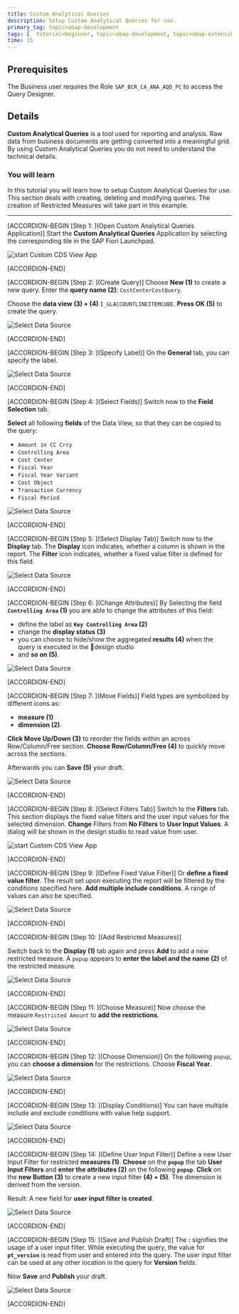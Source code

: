 ```yaml
---
title: Custom Analytical Queries
description: Setup Custom Analytical Queries for use.
primary_tag: topic>abap-development
tags: [  tutorial>beginner, topic>abap-development, topic>abap-extensibility ]
time: 15
---
```


## Prerequisites  
The Business user requires the Role `SAP_BCR_CA_ANA_AQD_PC` to access the Query Designer.

## Details
**Custom Analytical Queries** is a tool used for reporting and analysis.
Raw data from business documents are getting converted into a meaningful grid.
By using Custom Analytical Queries you do not need to understand the technical details.

### You will learn  
In this tutorial you will learn how to setup Custom Analytical Queries for use. This section deals with creating, deleting and modifying queries. The creation of Restricted Measures will take part in this example.

---

[ACCORDION-BEGIN [Step 1: ](Open Custom Analytical Queries Application)]
Start the **Custom Analytical Queries** Application by selecting the corresponding tile in the SAP Fiori Launchpad.

![start Custom CDS View App](FLP.png)


[ACCORDION-END]

[ACCORDION-BEGIN [Step 2: ](Create Query)]
Choose **New  (1)** to create a new query. Enter the **query name (2)**: `CostCenterCostQuery`.

Choose the **data view (3) + (4)** `I_GLACCOUNTLINEITEMCUBE`. **Press OK (5)** to create the query.

![Select Data Source](create-query.png)


[ACCORDION-END]

[ACCORDION-BEGIN [Step 3: ](Specify Label)]
On the **General** tab, you can specify the label.

![Select Data Source](general.png)


[ACCORDION-END]

[ACCORDION-BEGIN [Step 4: ](Select Fields)]
Switch now to the **Field Selection** tab.

**Select** all following **fields** of the Data View, so that they can be copied to the query:
-  `Amount in CC Crcy`
-  `Controlling Area`
-  `Cost Center`
-  `Fiscal Year`
-  `Fiscal Year Variant`
-  `Cost Object`
-  `Transaction Currency`
-  `Fiscal Period`

![Select Data Source](field-selection.png)


[ACCORDION-END]

[ACCORDION-BEGIN [Step 5: ](Select Display Tab)]
Switch now to the **Display** tab. The **Display** icon indicates, whether a column is shown in
the report. The **Filter** icon indicates, whether a fixed value filter is defined for this field.

![Select Data Source](display.png)


[ACCORDION-END]

[ACCORDION-BEGIN [Step 6: ](Change Attributes)]
By Selecting the field **`Controlling Area` (1)** you are able to change the attributes of this field:

 - define the label as **`Key Controlling Area` (2)**
 - change the **display status (3)**
 - you can choose to hide/show the aggregated **results (4)**
   when the query is executed in the design studio
 - and **so on (5)**.

![Select Data Source](display2.png)


[ACCORDION-END]

[ACCORDION-BEGIN [Step 7: ](Move Fields)]
Field types are symbolized by different icons as:
 - **measure (1)**
 - **dimension (2)**.

**Click Move Up/Down (3)** to reorder the fields within an across Row/Column/Free
section. **Choose Row/Column/Free (4)** to quickly move across the sections.

Afterwards you can **Save (5)** your draft.

![Select Data Source](display3.png)


[ACCORDION-END]

[ACCORDION-BEGIN [Step 8: ](Select Filters Tab)]
Switch to the **Filters** tab. This section displays the fixed value filters and the user input values for the selected dimension. **Change** Filters from **No Filters** to **User Input Values**.
A dialog will be shown in the design studio to read value from user.

![start Custom CDS View App](filter.png)


[ACCORDION-END]

[ACCORDION-BEGIN [Step 9: ](Define Fixed Value Filter)]
Or **define a fixed value filter**. The result set upon executing the report will be filtered by the conditions specified here. **Add multiple include conditions**. A range of values can also be specified.

![Select Data Source](filter2.png)


[ACCORDION-END]

[ACCORDION-BEGIN [Step 10: ](Add Restricted Measures)]

Switch back to the **Display (1)** tab again and press **Add** to add a new restricted measure.
A `popup` appears to **enter the label and the name (2)** of the restricted measure.

![Select Data Source](restricted.png)


[ACCORDION-END]

[ACCORDION-BEGIN [Step 11: ](Choose Measure)]
Now choose the measure `Restricted Amount` to **add the restrictions**.

![Select Data Source](measure.png)


[ACCORDION-END]

[ACCORDION-BEGIN [Step 12: ](Choose Dimension)]
On the following `popup`, you can **choose a dimension** for the restrictions. Choose **Fiscal Year**.

![Select Data Source](dimension.png)


[ACCORDION-END]

[ACCORDION-BEGIN [Step 13: ](Display Conditions)]
You can have multiple include and exclude conditions with value help support.

![Select Data Source](conditions.png)


[ACCORDION-END]

[ACCORDION-BEGIN [Step 14: ](Define User Input Filter)]
Define a new User Input Filter for restricted **measures (1)**. **Choose** on the **`popup`** the tab **User Input Filters** and **enter the attributes (2)** on the following **`popup`**. **Click** on the **new Button (3)** to create a new input filter **(4) + (5)**. The dimension is derived from the version.

Result:
A new field for **user input filter is created**.

![Select Data Source](input-filter.png)


[ACCORDION-END]

[ACCORDION-BEGIN [Step 15: ](Save and Publish Draft)]
The **:** signifies the usage of a user input filter.
While executing the query, the value for **`pt_version`** is read from user and entered into the
query. The user input filter can be used at any other location in the query for **Version** fields.

Now **Save** and **Publish** your draft.

![Select Data Source](pt-version.png)


[ACCORDION-END]

